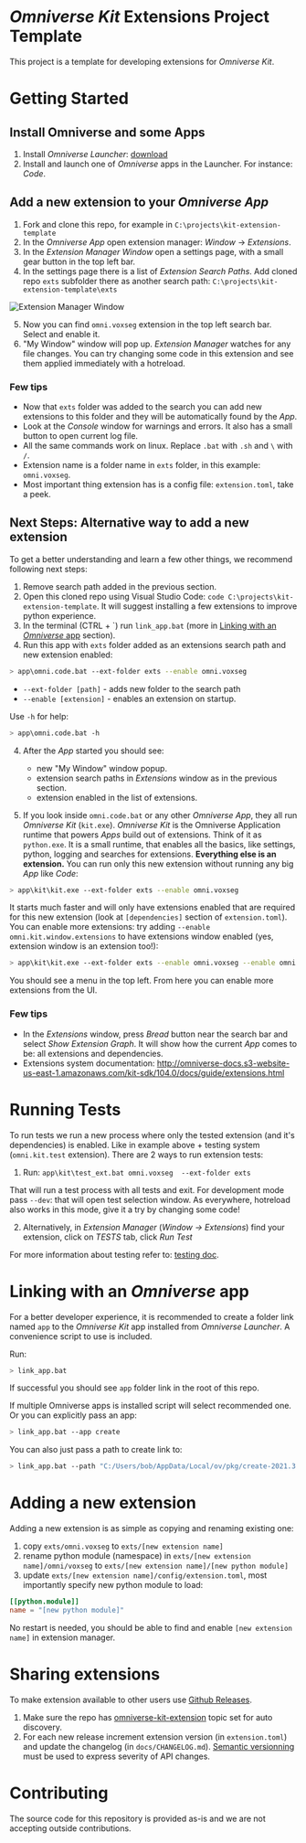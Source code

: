 # *Omniverse Kit* Extensions Project Template

This project is a template for developing extensions for *Omniverse Kit*.

# Getting Started

## Install Omniverse and some Apps

1. Install *Omniverse Launcher*: [download](https://www.nvidia.com/en-us/omniverse/download)
2. Install and launch one of *Omniverse* apps in the Launcher. For instance: *Code*.

## Add a new extension to your *Omniverse App*

1. Fork and clone this repo, for example in `C:\projects\kit-extension-template`
2. In the *Omniverse App* open extension manager: *Window* &rarr; *Extensions*.
3. In the *Extension Manager Window* open a settings page, with a small gear button in the top left bar.
4. In the settings page there is a list of *Extension Search Paths*. Add cloned repo `exts` subfolder there as another search path: `C:\projects\kit-extension-template\exts`

![Extension Manager Window](/images/add-ext-search-path.png)

5. Now you can find `omni.voxseg` extension in the top left search bar. Select and enable it.
6. "My Window" window will pop up. *Extension Manager* watches for any file changes. You can try changing some code in this extension and see them applied immediately with a hotreload.

### Few tips

* Now that `exts` folder was added to the search you can add new extensions to this folder and they will be automatically found by the *App*.
* Look at the *Console* window for warnings and errors. It also has a small button to open current log file.
* All the same commands work on linux. Replace `.bat` with `.sh` and `\` with `/`.
* Extension name is a folder name in `exts` folder, in this example: `omni.voxseg`. 
* Most important thing extension has is a config file: `extension.toml`, take a peek.

## Next Steps: Alternative way to add a new extension

To get a better understanding and learn a few other things, we recommend following next steps:

1. Remove search path added in the previous section.
1. Open this cloned repo using Visual Studio Code: `code C:\projects\kit-extension-template`. It will suggest installing a few extensions to improve python experience.
2. In the terminal (CTRL + \`) run `link_app.bat` (more in [Linking with an *Omniverse* app](#linking-with-an-omniverse-app) section).
3. Run this app with `exts` folder added as an extensions search path and new extension enabled:

```bash
> app\omni.code.bat --ext-folder exts --enable omni.voxseg
```

- `--ext-folder [path]` - adds new folder to the search path
- `--enable [extension]` - enables an extension on startup.

Use `-h` for help:

```bash
> app\omni.code.bat -h
```

4. After the *App* started you should see:
    * new "My Window" window popup.
    * extension search paths in *Extensions* window as in the previous section.
    * extension enabled in the list of extensions.

5. If you look inside `omni.code.bat` or any other *Omniverse App*, they all run *Omniverse Kit* (`kit.exe`). *Omniverse Kit* is the Omniverse Application runtime that powers *Apps* build out of extensions.
Think of it as `python.exe`. It is a small runtime, that enables all the basics, like settings, python, logging and searches for extensions. **Everything else is an extension.** You can run only this new extension without running any big *App* like *Code*:


```bash
> app\kit\kit.exe --ext-folder exts --enable omni.voxseg
```

It starts much faster and will only have extensions enabled that are required for this new extension (look at  `[dependencies]` section of `extension.toml`). You can enable more extensions: try adding `--enable omni.kit.window.extensions` to have extensions window enabled (yes, extension window is an extension too!):


```bash
> app\kit\kit.exe --ext-folder exts --enable omni.voxseg --enable omni.kit.window.extensions
```

You should see a menu in the top left. From here you can enable more extensions from the UI. 

### Few tips

* In the *Extensions* window, press *Bread* button near the search bar and select *Show Extension Graph*. It will show how the current *App* comes to be: all extensions and dependencies.
* Extensions system documentation: http://omniverse-docs.s3-website-us-east-1.amazonaws.com/kit-sdk/104.0/docs/guide/extensions.html

# Running Tests

To run tests we run a new process where only the tested extension (and it's dependencies) is enabled. Like in example above + testing system (`omni.kit.test` extension). There are 2 ways to run extension tests:

1. Run: `app\kit\test_ext.bat omni.voxseg  --ext-folder exts`

That will run a test process with all tests and exit. For development mode pass `--dev`: that will open test selection window. As everywhere, hotreload also works in this mode, give it a try by changing some code!

2. Alternatively, in *Extension Manager* (*Window &rarr; Extensions*) find your extension, click on *TESTS* tab, click *Run Test*

For more information about testing refer to: [testing doc](http://omniverse-docs.s3-website-us-east-1.amazonaws.com/kit-sdk/104.0/docs/guide/ext_testing.html).


# Linking with an *Omniverse* app

For a better developer experience, it is recommended to create a folder link named `app` to the *Omniverse Kit* app installed from *Omniverse Launcher*. A convenience script to use is included.

Run:

```bash
> link_app.bat
```

If successful you should see `app` folder link in the root of this repo.

If multiple Omniverse apps is installed script will select recommended one. Or you can explicitly pass an app:

```bash
> link_app.bat --app create
```

You can also just pass a path to create link to:

```bash
> link_app.bat --path "C:/Users/bob/AppData/Local/ov/pkg/create-2021.3.4"
```

# Adding a new extension

Adding a new extension is as simple as copying and renaming existing one:

1. copy `exts/omni.voxseg` to `exts/[new extension name]`
2. rename python module (namespace) in `exts/[new extension name]/omni/voxseg` to `exts/[new extension name]/[new python module]`
3. update `exts/[new extension name]/config/extension.toml`, most importantly specify new python module to load:

```toml
[[python.module]]
name = "[new python module]"
```

No restart is needed, you should be able to find and enable `[new extension name]` in extension manager.

# Sharing extensions

To make extension available to other users use [Github Releases](https://docs.github.com/en/repositories/releasing-projects-on-github/managing-releases-in-a-repository).

1. Make sure the repo has [omniverse-kit-extension](https://github.com/topics/omniverse-kit-extension) topic set for auto discovery.
2. For each new release increment extension version (in `extension.toml`) and update the changelog (in `docs/CHANGELOG.md`). [Semantic versionning](https://semver.org/) must be used to express severity of API changes.

# Contributing
The source code for this repository is provided as-is and we are not accepting outside contributions.
